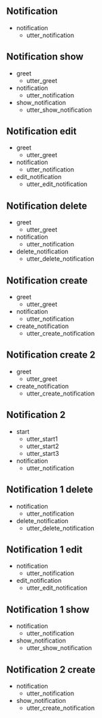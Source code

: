 ## Notification
* notification
    - utter_notification

## Notification show
* greet
    - utter_greet
* notification
    - utter_notification
* show_notification
    - utter_show_notification

## Notification edit
* greet
    - utter_greet
* notification
    - utter_notification
* edit_notification
    - utter_edit_notification

## Notification delete
* greet
    - utter_greet
* notification
    - utter_notification
* delete_notification
    - utter_delete_notification

## Notification create
* greet
    - utter_greet
* notification
    - utter_notification
* create_notification
    - utter_create_notification


## Notification create 2
* greet
    - utter_greet
* create_notification
    - utter_create_notification

## Notification 2
* start
    - utter_start1
    - utter_start2
    - utter_start3
* notification
    - utter_notification

## Notification 1 delete
* notification
    - utter_notification
* delete_notification
    - utter_delete_notification

## Notification 1 edit
* notification
    - utter_notification
* edit_notification
    - utter_edit_notification

## Notification 1 show
* notification
    - utter_notification
* show_notification
    - utter_show_notification

## Notification 2 create
* notification
    - utter_notification
* show_notification
    - utter_create_notification